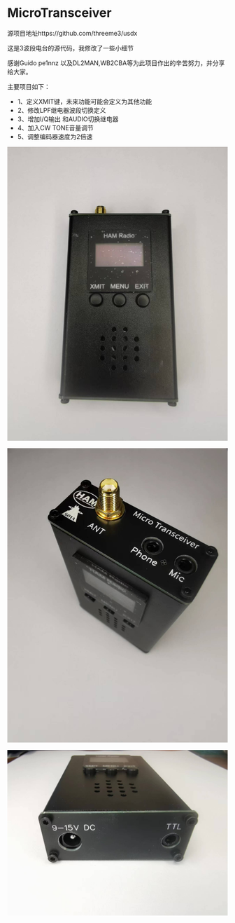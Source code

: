 # MicroTransceiver

源项目地址https://github.com/threeme3/usdx

这是3波段电台的源代码，我修改了一些小细节

感谢Guido pe1nnz 以及DL2MAN,WB2CBA等为此项目作出的辛苦努力，并分享给大家。


主要项目如下：
+ 1、定义XMIT键，未来功能可能会定义为其他功能
+ 2、修改LPF继电器波段切换定义
+ 3、增加I/Q输出 和AUDIO切换继电器
+ 4、加入CW TONE音量调节
+ 5、调整编码器速度为2倍速

![正面照](https://github.com/bg6jji/MicroTransceiver/blob/main/Photo/front.jpg "Front Side")

![顶部接口照片](https://github.com/bg6jji/MicroTransceiver/blob/main/Photo/top%20side.jpg "Top Side")

![底部接口照片](https://github.com/bg6jji/MicroTransceiver/blob/main/Photo/bottom%20side.jpg "Bottom Side")
